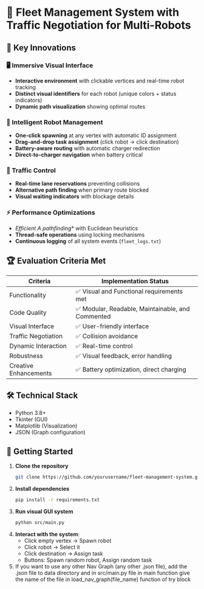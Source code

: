 # 🚀 Fleet Management System with Traffic Negotiation for Multi-Robots

## 🌟 Key Innovations

### 🖥️ Immersive Visual Interface
- **Interactive environment** with clickable vertices and real-time robot tracking
- **Distinct visual identifiers** for each robot (unique colors + status indicators)
- **Dynamic path visualization** showing optimal routes 

### 🤖 Intelligent Robot Management
- **One-click spawning** at any vertex with automatic ID assignment
- **Drag-and-drop task assignment** (click robot → click destination)
- **Battery-aware routing** with automatic charger redirection
- **Direct-to-charger navigation** when battery critical

### 🚦 Traffic Control
- **Real-time lane reservations** preventing collisions
- **Alternative path finding** when primary route blocked
- **Visual waiting indicators** with blockage details

### ⚡ Performance Optimizations
- **Efficient A* pathfinding** with Euclidean heuristics
- **Thread-safe operations** using locking mechanisms
- **Continuous logging** of all system events (`fleet_logs.txt`)

## 🏆 Evaluation Criteria Met

| Criteria                | Implementation Status |
|-------------------------|-----------------------|
| Functionality           | ✅ Visual and Functional requirements met|
| Code Quality            | ✅ Modular, Readable, Maintainable, and Commented |
| Visual Interface        | ✅ User-friendly interface |
| Traffic Negotiation     | ✅ Collision avoidance |
| Dynamic Interaction     | ✅ Real-time control |
| Robustness              | ✅ Visual feedback, error handling |
| Creative Enhancements   | ✅ Battery optimization, direct charging |

## 🛠️ Technical Stack
- Python 3.8+
- Tkinter (GUI)
- Matplotlib (Visualization)
- JSON (Graph configuration)

## 🚀 Getting Started

1. **Clone the repository**
   ```bash
   git clone https://github.com/yourusername/fleet-management-system.git
   ```
2. **Install dependencies**
   ```bash
   pip install -r requirements.txt
   ```
3. **Run visual GUI system**
   ```bash
   python src/main.py
   ```
4. **Interact with the system**:
   - Click empty vertex → Spawn robot
   - Click robot → Select it
   - Click destination → Assign task
   - Buttons: Spawn random robot, Assign random task  
5. If you want to use any other Nav Graph (any other .json file), add the .json file to data directory and in src/main.py file in main function give the name of the file in load_nav_graph(file_name) function of try block

